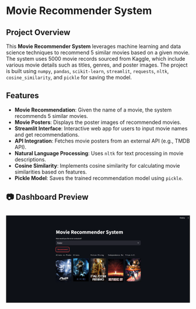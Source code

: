 # Movie Recommender System

## Project Overview

This **Movie Recommender System** leverages machine learning and data science techniques to recommend 5 similar movies based on a given movie. The system uses 5000 movie records sourced from Kaggle, which include various movie details such as titles, genres, and poster images. The project is built using `numpy`, `pandas`, `scikit-learn`, `streamlit`, `requests`, `nltk`, `cosine_similarity`, and `pickle` for saving the model.

## Features

- **Movie Recommendation**: Given the name of a movie, the system recommends 5 similar movies.
- **Movie Posters**: Displays the poster images of recommended movies.
- **Streamlit Interface**: Interactive web app for users to input movie names and get recommendations.
- **API Integration**: Fetches movie posters from an external API (e.g., TMDB API).
- **Natural Language Processing**: Uses `nltk` for text processing in movie descriptions.
- **Cosine Similarity**: Implements cosine similarity for calculating movie similarities based on features.
- **Pickle Model**: Saves the trained recommendation model using `pickle`.
## 📷 Dashboard Preview

![Movie Recommender System](Movie.png)
---
